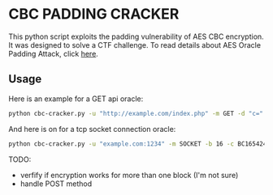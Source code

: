 # CBC PADDING CRACKER

This python script exploits the padding vulnerability of AES CBC encryption. It was designed to solve a CTF challenge.
To read details about AES Oracle Padding Attack, click [here](https://en.wikipedia.org/wiki/Padding_oracle_attack).

## Usage
Here is an example for a GET api oracle:
```bash
python cbc-cracker.py -u "http://example.com/index.php" -m GET -d "c=" -b 16 -c 59873749DC0D3A4ACC7F19D711853685EFCDBFECDF85D6B3AF6171F793CC20B4 -e "Padding Error" -v
```

And here is on for a tcp socket connection oracle:
```bash
python cbc-cracker.py -u "example.com:1234" -m SOCKET -b 16 -c BC16542433100D9522DC3B6428D4FF5F7FC67B4994323C47ED09F185C3CE7A2E -e "Padding Error" -v
```

TODO:
- verfify if encryption works for more than one block (I'm not sure) 
- handle POST method